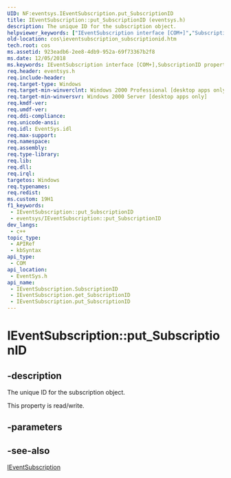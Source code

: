```yaml
---
UID: NF:eventsys.IEventSubscription.put_SubscriptionID
title: IEventSubscription::put_SubscriptionID (eventsys.h)
description: The unique ID for the subscription object.
helpviewer_keywords: ["IEventSubscription interface [COM+]","SubscriptionID property","IEventSubscription.SubscriptionID","IEventSubscription.put_SubscriptionID","IEventSubscription::SubscriptionID","IEventSubscription::get_SubscriptionID","IEventSubscription::put_SubscriptionID","SubscriptionID property [COM+]","SubscriptionID property [COM+]","IEventSubscription interface","cos.ieventsubscription_subscriptionid","eventsys/IEventSubscription::SubscriptionID","eventsys/IEventSubscription::get_SubscriptionID","eventsys/IEventSubscription::put_SubscriptionID","put_SubscriptionID"]
old-location: cos\ieventsubscription_subscriptionid.htm
tech.root: cos
ms.assetid: 923eadb6-2ee8-4db9-952a-69f73367b2f8
ms.date: 12/05/2018
ms.keywords: IEventSubscription interface [COM+],SubscriptionID property, IEventSubscription.SubscriptionID, IEventSubscription.put_SubscriptionID, IEventSubscription::SubscriptionID, IEventSubscription::get_SubscriptionID, IEventSubscription::put_SubscriptionID, SubscriptionID property [COM+], SubscriptionID property [COM+],IEventSubscription interface, cos.ieventsubscription_subscriptionid, eventsys/IEventSubscription::SubscriptionID, eventsys/IEventSubscription::get_SubscriptionID, eventsys/IEventSubscription::put_SubscriptionID, put_SubscriptionID
req.header: eventsys.h
req.include-header: 
req.target-type: Windows
req.target-min-winverclnt: Windows 2000 Professional [desktop apps only]
req.target-min-winversvr: Windows 2000 Server [desktop apps only]
req.kmdf-ver: 
req.umdf-ver: 
req.ddi-compliance: 
req.unicode-ansi: 
req.idl: EventSys.idl
req.max-support: 
req.namespace: 
req.assembly: 
req.type-library: 
req.lib: 
req.dll: 
req.irql: 
targetos: Windows
req.typenames: 
req.redist: 
ms.custom: 19H1
f1_keywords:
 - IEventSubscription::put_SubscriptionID
 - eventsys/IEventSubscription::put_SubscriptionID
dev_langs:
 - c++
topic_type:
 - APIRef
 - kbSyntax
api_type:
 - COM
api_location:
 - EventSys.h
api_name:
 - IEventSubscription.SubscriptionID
 - IEventSubscription.get_SubscriptionID
 - IEventSubscription.put_SubscriptionID
---
```


# IEventSubscription::put_SubscriptionID


## -description

The unique ID for the subscription object.

This property is read/write.

## -parameters

## -see-also

<a href="https://docs.microsoft.com/windows/desktop/api/eventsys/nn-eventsys-ieventsubscription">IEventSubscription</a>

